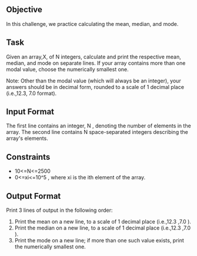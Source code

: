 <h2>Objective</h2>
In this challenge, we practice calculating the mean, median, and mode. 

<h2>Task</h2>
Given an array,X, of N integers, calculate and print the respective mean, median, and mode on separate lines. If your array contains more than one modal value, choose the numerically smallest one.

Note: Other than the modal value (which will always be an integer), your answers should be in decimal form, rounded to a scale of 1 decimal place (i.e.,12.3, 7.0  format).

<h2>Input Format</h2>

The first line contains an integer, N , denoting the number of elements in the array.
The second line contains N space-separated integers describing the array's elements.

<h2>Constraints</h2>
<ul>
			<li>10<=N<=2500</li>
			<li> 0<=xi<=10^5 , where xi is the ith element of the array.</li>
</ul>

<h2>Output Format</h2>

Print 3 lines of output in the following order:
<ol>
			<li>Print the mean on a new line, to a scale of 1 decimal place (i.e.,12.3 ,7.0 ).</li>
			<li>Print the median on a new line, to a scale of 1 decimal place (i.e.,12.3 ,7.0 ).</li>
			<li>Print the mode on a new line; if more than one such value exists, print the numerically smallest one.</li>
</ol>
